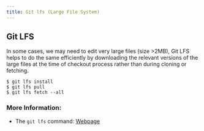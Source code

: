 ```yaml
---
title: Git lfs (Large File System)
---
```


## Git LFS
In some cases, we may need to edit very large files (size >2MB), Git LFS helps to do the same efficiently by downloading the relevant 
versions of the large files at the time of checkout process rather than during cloning or fetching.

```shell
$ git lfs install
$ git lfs pull
$ git lfs fetch --all
```
### More Information:  <a name="more-information"></a>
- The `git lfs` command: <a href='https://www.atlassian.com/git/tutorials/git-lfs' target='_blank' rel='nofollow'>Webpage</a>
